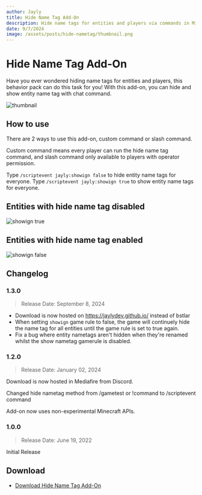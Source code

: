 ```yaml
---
author: Jayly
title: Hide Name Tag Add-On
description: Hide name tags for entities and players via commands in Minecraft.
date: 9/7/2024
image: /assets/posts/hide-nametag/thumbnail.png
---
```


# Hide Name Tag Add-On

Have you ever wondered hiding name tags for entities and players, this behavior pack can do this task for you! With this add-on, you can hide and show entity name tag with chat command.

![thumbnail](/assets/posts/hide-nametag/thumbnail.png)

## How to use

There are 2 ways to use this add-on, custom command or slash command.

Custom command means every player can run the hide name tag command, and slash command only available to players with operator permission.

Type `/scriptevent jayly:showign false` to hide entity name tags for everyone.
Type `/scriptevent jayly:showign true` to show entity name tags for everyone.

## Entities with hide name tag disabled

![showign true](/assets/posts/hide-nametag/showign-enabled.png)

## Entities with hide name tag enabled

![showign false](/assets/posts/hide-nametag/showign-disabled.png)

## Changelog

### 1.3.0

> Release Date: September 8, 2024

- Download is now hosted on https://jaylydev.github.io/ instead of bstlar
- When setting `showign` game rule to false, the game will continuely hide the name tag for all entities until the game rule is set to true again.
- Fix a bug where entity nametags aren't hidden when they're renamed whilst the show nametag gamerule is disabled.

### 1.2.0

> Release Date: January 02, 2024

Download is now hosted in Mediafire from Discord.

Changed hide nametag method from /gametest or !command to /scriptevent command

Add-on now uses non-experimental Minecraft APIs.

### 1.0.0

> Release Date: June 19, 2022

Initial Release

## Download

- [Download Hide Name Tag Add-On](https://github.com/jayly-bot/addons/releases/download/hide_nametag/hide_nametag_v1.3.0.mcpack)

